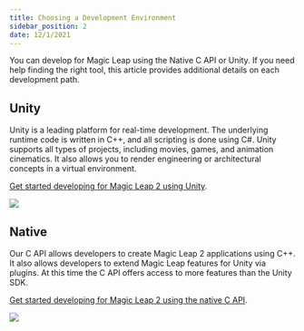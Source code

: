 ```yaml
---
title: Choosing a Development Environment 
sidebar_position: 2
date: 12/1/2021
---
```


You can develop for Magic Leap using the Native C API or Unity. If you need help finding the right tool, this article provides additional details on each development path.

## Unity

Unity is a leading platform for real-time development. The underlying runtime code is written in C++, and all scripting is done using C#. Unity supports all types of projects, including movies, games, and animation cinematics. It also allows you to render engineering or architectural concepts in a virtual environment.

[Get started developing for Magic Leap 2 using Unity](/versioned_docs/version-22-Feb-2023/guides/unity/getting-started/unity-getting-started.md).

[![](/img/unity-development-magic-leap.png)](/versioned_docs/version-22-Feb-2023/guides/unity/getting-started/unity-getting-started.md)

## Native

Our C API allows developers to create Magic Leap 2 applications using C++. It also allows developers to extend Magic Leap features for Unity via plugins. At this time the C API offers access to more features than the Unity SDK.

[Get started developing for Magic Leap 2 using the native C API](/versioned_docs/version-22-Feb-2023/guides/native/getting-started/native-setup-overview.md).

[![](/img/c-api-development-magic-leap.png)](/versioned_docs/version-22-Feb-2023/guides/native/getting-started/native-setup-overview.md)

